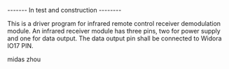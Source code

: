 -------     In test and construction     --------    

This is a driver program for infrared remote control receiver demodulation module.
An infrared receiver module has three pins, two for power supply and one for data output.
The data output pin shall be connected to Widora IO17 PIN.

midas zhou
